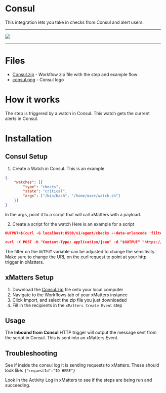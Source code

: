 # Consul

This integration lets you take in checks from Consul and alert users.


---------

<kbd>
  <img src="https://github.com/xmatters/xMatters-Labs/raw/master/media/disclaimer.png">
</kbd>

---------

# Files

* [Consul.zip](Consul.zip) - Workflow zip file with the step and example flow
* [consul.png](/consul.png) - Consul logo

# How it works
The step is triggered by a watch in Consul. This watch gets the current alerts in Consul.


# Installation

## Consul Setup
1. Create a Watch in Consul. This is an example.
```json
{
    "watches": [{
        "type": "checks",
        "state": "critical",
        "args": ["/bin/bash", "/home/user/watch.sh"]
    }]
}
```
In the args, point it to a script that will call xMatters with a payload.

2. Create a script for the watch
Here is an example for a script
```json
OUTPUT=$(curl -G localhost:8500/v1/agent/checks --data-urlencode 'filter=Status != passing')

curl -X POST -H "Content-Type: application/json" -d "$OUTPUT" "https://instance.xmatters.com/api/integration/1/functions/UUID/triggers?apiKey=KEY"
```
The filter on the `OUTPUT` variable can be adjusted to change the sensitivity.
Make sure to change the URL on the curl request to point at your http trigger in xMatters.

## xMatters Setup
1. Download the [Consul.zip](Consul.zip) file onto your local computer
2. Navigate to the Workflows tab of your xMatters instance
3. Click Import, and select the zip file you just downloaded
4. Fill in the recipients in the `xMatters Create Event` step


## Usage
The **Inbound from Consul** HTTP trigger will output the message sent from the script in Consul. This is sent into an xMatters Event.


## Troubleshooting
See if inside the consul log it is sending requests to xMatters. These should look like: `{"requestId":"ID HERE"}`

Look in the Activity Log in xMatters to see if the steps are being run and succeeding.

